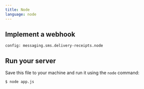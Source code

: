 ```yaml
---
title: Node
language: node
---
```


## Implement a webhook

```code
config: messaging.sms.delivery-receipts.node
```

## Run your server

Save this file to your machine and run it using the `node` command:

```
$ node app.js
```
